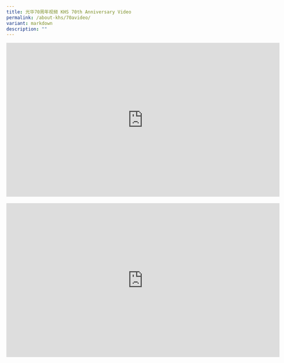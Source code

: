 ```yaml
---
title: 光华70周年视频 KHS 70th Anniversary Video
permalink: /about-khs/70avideo/
variant: markdown
description: ""
---
```

<div class="iframe-wrapper">
<iframe height="405" width="720" allowfullscreen="true" frameborder="0" src="https://www.youtube.com/embed/3ToyYF-Yt30?si=7aq3N-P7UVNVSWKH"></iframe>
</div>
<br>
<div class="iframe-wrapper">
<iframe height="405" width="720" allowfullscreen="true" frameborder="0" src="https://www.youtube.com/embed/mU2mWmQ5jJ4?si=VwBYC7XDvhsa-W1N"></iframe>
</div>
<p></p>